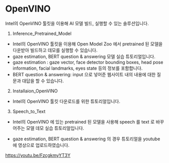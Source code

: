 # OpenVINO
Intel의 OpenVINO 툴킷을 이용해 AI 모델 빌드, 실행할 수 있는 솔루션입니다.

1) Inference_Pretrained_Model
- Intel의 OpenVINO 툴킷을 이용해 Open Model Zoo 에서 pretrained 된 모델을 다운받아 빌드하고 데모를 실행할 수 있습니다.
- gaze estimation, BERT question & answering 모델 실습 튜토리얼입니다.
- gaze estimation : gaze vector, face detector bounding boxes, head pose information, facial landmarks, eyes state 등의 정보를 포함합니다.
- BERT question & answering: input 으로 넣어준 웹사이트 내의 내용에 대한 질문과 대답을 할 수 있습니다.

2) Installaion_OpenVINO
- Intel의 OpenVINO 툴킷 다운로드를 위한 튜토리얼입니다.

3) Speech_to_Text
- Intel의 OpenVINO 에 있는 pretrained 된 모델을 사용해 speech 를 text 로 바꾸어주는 모델 데모 실습 튜토리얼입니다.

* gaze estimation, BERT question & answering 의 경우 튜토리얼을 youtube 에 영상으로 업로드하였습니다.

https://youtu.be/FzcgkmyYT3Y
